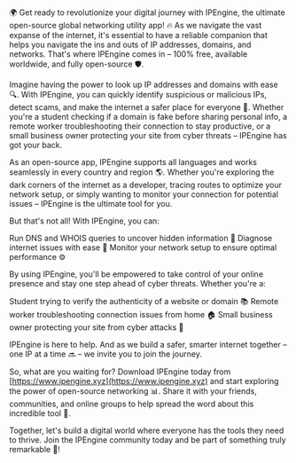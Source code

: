 🌍 Get ready to revolutionize your digital journey with IPEngine, the ultimate open-source global networking utility app! 🔥 As we navigate the vast expanse of the internet, it's essential to have a reliable companion that helps you navigate the ins and outs of IP addresses, domains, and networks. That's where IPEngine comes in – 100% free, available worldwide, and fully open-source 🛡️.

Imagine having the power to look up IP addresses and domains with ease 🔍. With IPEngine, you can quickly identify suspicious or malicious IPs, detect scams, and make the internet a safer place for everyone 🚀. Whether you're a student checking if a domain is fake before sharing personal info, a remote worker troubleshooting their connection to stay productive, or a small business owner protecting your site from cyber threats – IPEngine has got your back.

As an open-source app, IPEngine supports all languages and works seamlessly in every country and region 🌎. Whether you're exploring the dark corners of the internet as a developer, tracing routes to optimize your network setup, or simply wanting to monitor your connection for potential issues – IPEngine is the ultimate tool for you.

But that's not all! With IPEngine, you can:

Run DNS and WHOIS queries to uncover hidden information 🔎
Diagnose internet issues with ease 🔧
Monitor your network setup to ensure optimal performance ⚙️

By using IPEngine, you'll be empowered to take control of your online presence and stay one step ahead of cyber threats. Whether you're a:

Student trying to verify the authenticity of a website or domain 📚
Remote worker troubleshooting connection issues from home 🏠
Small business owner protecting your site from cyber attacks 💼

IPEngine is here to help. And as we build a safer, smarter internet together – one IP at a time 🔜 – we invite you to join the journey.

So, what are you waiting for? Download IPEngine today from [https://www.ipengine.xyz](https://www.ipengine.xyz) and start exploring the power of open-source networking 📊. Share it with your friends, communities, and online groups to help spread the word about this incredible tool 💬.

Together, let's build a digital world where everyone has the tools they need to thrive. Join the IPEngine community today and be part of something truly remarkable 🌟!